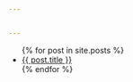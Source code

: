 ```yaml
---


---
```


<ul>
  {% for post in site.posts %}
    <li>
      <a href="polar-space/{{ post.url }}">{{ post.title }}</a>
    </li>
  {% endfor %}
</ul>

